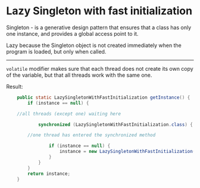 # Lazy Singleton with fast initialization

Singleton - is a generative design pattern that ensures that a class has only one instance, and provides a global access point to it.

Lazy because the Singleton object is not created immediately when the program is loaded, but only when called.

---

```volatile``` modifier makes sure that each thread does not create its own copy of the variable, but that all threads work with the same one.

Result:

```java
    public static LazySingletonWithFastInitialization getInstance() {
        if (instance == null) {

	//all threads (except one) waiting here

            synchronized (LazySingletonWithFastInitialization.class) {

		//one thread has entered the synchronized method 

                if (instance == null) {
                    instance = new LazySingletonWithFastInitialization();
                }
            }
        }
        return instance;
    }
```